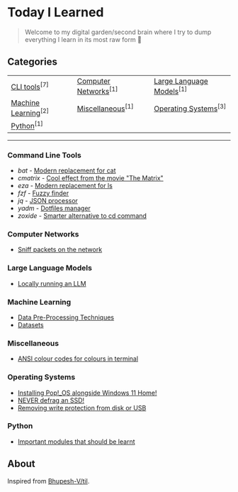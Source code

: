 # Today I Learned

> Welcome to my digital garden/second brain where I try to dump everything I learn in its most raw form 🌱

## Categories

<table align="center">
<tbody>
<tr>
<td><a href="#command-line-tools">CLI tools</a><sup>[7]</sup></td>
<td><a href="#computer-networks">Computer Networks</a><sup>[1]</sup></td>
<td><a href="#large-language-models">Large Language Models</a><sup>[1]</sup></td>
</tr>
<tr>
<td><a href="#machine-learning">Machine Learning</a><sup>[2]</sup></td>
<td><a href="#miscellaneous">Miscellaneous</a><sup>[1]</sup></td>
<td><a href="#operating-systems">Operating Systems</a><sup>[3]</sup></td>
<tr>
<td><a href="#python">Python</a><sup>[1]</sup></td>
</tr>

</tbody>
</table>

---

### Command Line Tools

<ul>
    <li>
        <em>bat</em> - <a target="_blank" href="./command-line-tools/bat/learn.md">
            Modern replacement for cat
            </a>
            </li>
        </ol>
    </li>
    <li>
        <em>cmatrix</em> - <a target="_blank" href="./command-line-tools/cmatrix/learn.md">
            Cool effect from the movie "The Matrix"
            </a>
            </li>
        </ol>
    </li>
    <li>
        <em>eza</em> - <a target="_blank" href="./command-line-tools/eza/learn.md">
            Modern replacement for ls 
            </a>
            </li>
        </ol>
    </li>
    <li>
        <em>fzf</em> - <a target="_blank" href="./command-line-tools/fzf/learn.md">
            Fuzzy finder</a>
            </li>
        </ol>
    </li>
    <li>
        <em>jq</em> - <a target="_blank" href="./command-line-tools/jq/learn.md">
            JSON processor</a>
            </li>
        </ol>
    </li>
    <li>
        <em>yadm</em> - <a target="_blank" href="./command-line-tools/yadm/learn.md">
            Dotfiles manager
            </a>
            </li>
        </ol>
    </li>
    <li>
        <em>zoxide</em> - <a target="_blank" href="./command-line-tools/zoxide/learn.md">
            Smarter alternative to cd command
            </a>
            </li>
        </ol>
    </li>
</ul>

### Computer Networks

<ul>
    <li><a target="_blank" href="./computer-networks/sniff-packets-on-the-network.md">Sniff packets on the network</a></li>
</ul>

### Large Language Models

<ul>
    <li><a target="_blank" href="./large-language-models/locally-run-lmm.md">Locally running an LLM</a></li>
</ul>

### Machine Learning

<ul>
    <li><a target="_blank" href="./machine-learning/data-pre-processing.md">Data Pre-Processing Techniques</a></li>
    <li><a target="_blank" href="./machine-learning/datasets.md">Datasets</a></li>
</ul>

### Miscellaneous

<ul>
    <li><a target="_blank" href="./miscellaneous/ansi-codes.md">ANSI colour codes for colours in terminal</a></li>
</ul>

### Operating Systems

<ul>
    <li><a target="_blank" href="./operating-systems/dual-booting-linux.md">Installing Pop!_OS alongside Windows 11 Home!</a></li>
    <li><a target="_blank" href="./operating-systems/defragging-an-SSD.md">NEVER defrag an SSD!</a></li>
    <li><a target="_blank" href="./operating-systems/removing-write-protection-from-disk.md">Removing write protection from disk or USB</a></li>
</ul>

### Python

<ul>
    <li><a target="_blank" href="./python/important-modules.md">Important modules that should be learnt</a></li>
</ul>

## About

Inspired from [Bhupesh-V/til](https://github.com/Bhupesh-V/til).
